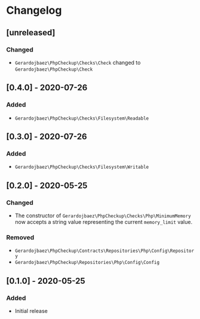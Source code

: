 # Changelog

## [unreleased]

### Changed

- `Gerardojbaez\PhpCheckup\Checks\Check` changed to `Gerardojbaez\PhpCheckup\Check`

## [0.4.0] - 2020-07-26

### Added

- `Gerardojbaez\PhpCheckup\Checks\Filesystem\Readable`

## [0.3.0] - 2020-07-26

### Added

- `Gerardojbaez\PhpCheckup\Checks\Filesystem\Writable`

## [0.2.0] - 2020-05-25

### Changed

- The constructor of `Gerardojbaez\PhpCheckup\Checks\Php\MinimumMemory` now accepts a string value representing the current `memory_limit` value.

### Removed

- `Gerardojbaez\PhpCheckup\Contracts\Repositories\Php\Config\Repository`
- `Gerardojbaez\PhpCheckup\Repositories\Php\Config\Config`

## [0.1.0] - 2020-05-25

### Added

- Initial release
